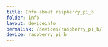 ```yaml
---
title: Info about raspberry_pi_b
folder: info
layout: deviceinfo
permalink: /devices/raspberry_pi_b/
device: raspberry_pi_b
---
```

